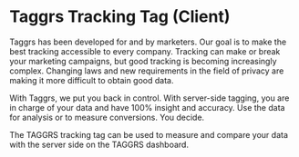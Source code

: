 # Taggrs Tracking Tag (Client)

Taggrs has been developed for and by marketers. Our goal is to make the best tracking accessible to every company. Tracking can make or break your marketing campaigns, but good tracking is becoming increasingly complex. Changing laws and new requirements in the field of privacy are making it more difficult to obtain good data.

With Taggrs, we put you back in control. With server-side tagging, you are in charge of your data and have 100% insight and accuracy. Use the data for analysis or to measure conversions. You decide.

The TAGGRS tracking tag can be used to measure and compare your data with the server side on the TAGGRS dashboard.
